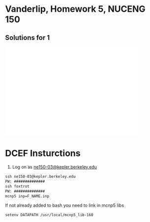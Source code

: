 # Vanderlip, Homework 5, NUCENG 150



## Solutions for 1

![Fuel to Mod Ratio vs K_inf](FuelMod.jpg)



# DCEF Insturctions

1) Log on as ne150-03@kepler.berkeley.edu

```
ssh ne150-03@kepler.berkeley.edu
PW: ##############
ssh foxtrot
PW: ##############
mcnp5 inp=F_NAME.inp
```

If not already added to bash you need to link in mcnp5 libs

```
setenv DATAPATH /usr/local/mcnp5_lib-160  
```
